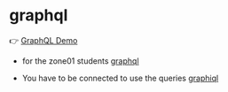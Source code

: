 # graphql
👉 [GraphQL Demo](https://streamable.com/w9dlvg)

- for the zone01 students
[graphql](https://mazlin-ismael.github.io)

- You have to be connected to use the queries
[graphiql](https://mazlin-ismael.github.io)